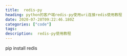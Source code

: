 ```yaml
---
title:  redis-py
heading: python的客户端redis-py使用uri连接redis使用教程 
date: 2020-07-28T09:22:46.180Z
categories: ["code"]
tags: 
description:  redis-py使用教程
---
```



pip install redis

